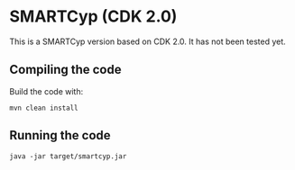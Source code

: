 # SMARTCyp (CDK 2.0)

This is a SMARTCyp version based on CDK 2.0. It has not been tested yet.

## Compiling the code

Build the code with:

```shell
mvn clean install
```

## Running the code

```
java -jar target/smartcyp.jar
```